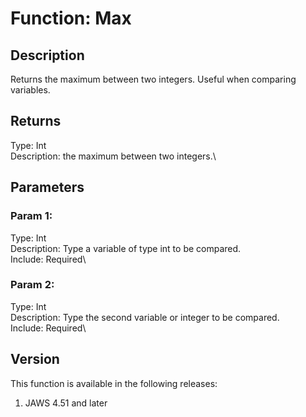 # Function: Max

## Description

Returns the maximum between two integers. Useful when comparing
variables.

## Returns

Type: Int\
Description: the maximum between two integers.\

## Parameters

### Param 1:

Type: Int\
Description: Type a variable of type int to be compared.\
Include: Required\

### Param 2:

Type: Int\
Description: Type the second variable or integer to be compared.\
Include: Required\

## Version

This function is available in the following releases:

1.  JAWS 4.51 and later
